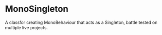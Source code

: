 # MonoSingleton
A classfor creating MonoBehaviour that acts as a Singleton, battle tested on multiple live projects.
